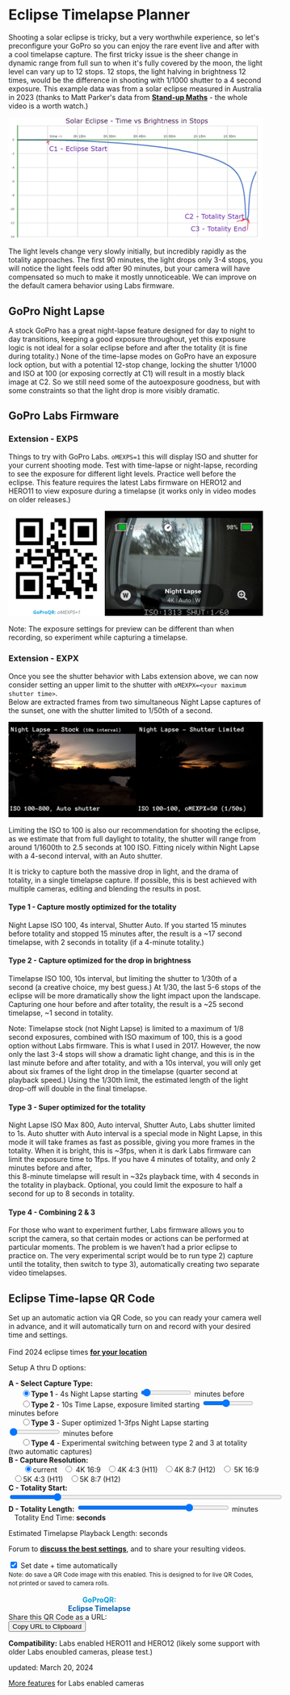 # Eclipse Timelapse Planner

<script src="../../jquery.min.js"></script>
<script src="../../qrcodeborder.js"></script>
<script src="../../html2canvas.min.js"></script>
<style>
        #qrcode{
            width: 100%;
        }
        div{
            width: 100%;
            display: inline-block;
        }
</style>


Shooting a solar eclipse is tricky, but a very worthwhile experience, so let's preconfigure your GoPro so you can enjoy the rare event live and after with a cool timelapse capture. The first tricky issue is the sheer change in dynamic range from full sun to when it's fully covered by the moon, 
the light level can vary up to 12 stops. 12 stops, the light halving in brightness 12 times, would be the difference in shooting with 1/1000 shutter to a 4 second exposure. 
This example data was from a solar eclipse measured in Australia in 2023 (thanks to Matt Parker's data from [**Stand-up Maths**](https://youtu.be/IuUMxNfDfFY?si=iytXca2frHqOakOB&t=945) - the whole video is a worth watch.)

![stops.png](stops.png)

The light levels change very slowly initially, but incredibly rapidly as the totality approaches. The first 90 minutes, the light drops only 3-4 stops, you will notice the light 
feels odd after 90 minutes, but your camera will have compensated so much to make it mostly unnoticeable. We can improve on the default camera behavior using Labs firmware.

## GoPro Night Lapse
A stock GoPro has a great night-lapse feature designed for day to night to day transitions, keeping a good exposure throughout, yet this exposure logic is not ideal for a solar 
eclipse before and after the totality (it is fine during totality.) None of the time-lapse modes on GoPro have an exposure lock option, but with a potential 12-stop change, locking the 
shutter 1/1000 and ISO at 100 (or exposing correctly at C1) will result in a mostly black image at C2. So we still need some of the autoexposure goodness, but with some constraints 
so that the light drop is more visibly dramatic.  

## GoPro Labs Firmware

### Extension - EXPS
Things to try with GoPro Labs. ```oMEXPS=1``` this will display ISO and shutter for your current shooting mode. Test with time-lapse or night-lapse, recording to see the exposure 
for different light levels. Practice well before the eclipse. This feature requires the latest Labs firmware on HERO12 and HERO11 to view exposure during a timelapse 
(it works only in video modes on older releases.)  

![EXPS.png](EXPS.png)

Note: The exposure settings for preview can be different than when recording, so experiment while capturing a timelapse.  


### Extension - EXPX
Once you see the shutter behavior with Labs extension above, we can now consider setting an upper limit to the shutter with ```oMEXPX=<your maximum shutter time>```.  
Below are extracted frames from two simultaneous Night Lapse captures of the sunset, one with the shutter limited to 1/50th of a second.

![NightCompare.png](NightCompare.png)

Limiting the ISO to 100 is also our recommendation for shooting the eclipse, as we estimate that from full daylight to totality, the shutter will range from around 1/1600th to 2.5 seconds at 100 ISO. 
Fitting nicely within Night Lapse with a 4-second interval, with an Auto shutter.  

It is tricky to capture both the massive drop in light, and the drama of totality, in a single timelapse capture. If possible, this is best achieved with multiple cameras, 
editing and blending the results in post.

#### Type 1 - Capture mostly optimized for the totality
Night Lapse ISO 100, 4s interval, Shutter Auto. If you started 15 minutes before totality and stopped 15 minutes after, the result is a ~17 second timelapse, with 2 seconds in totality (if a 4-minute totality.)  

#### Type 2 - Capture optimized for the drop in brightness
Timelapse ISO 100, 10s interval, but limiting the shutter to 1/30th of a second (a creative choice, my best guess.) At 1/30, the last 5-6 stops of the eclipse will be more dramatically show the 
light impact upon the landscape. Capturing one hour before and after totality, the result is a ~25 second timelapse, ~1 second in totality.

Note: Timelapse stock (not Night Lapse) is limited to a maximum of 1/8 second exposures, combined with ISO maximum of 100, this is a good option without Labs firmware. 
This is what I used in 2017. However, the now only the last 3-4 stops will show a dramatic light change, and this is in the last minute before and after totality, 
and with a 10s interval, you will only get about six frames of the light drop in the timelapse (quarter second at playback speed.)  Using the 1/30th limit, the estimated 
length of the light drop-off will double in the final timelapse.  

#### Type 3 - Super optimized for the totality
Night Lapse ISO Max 800, Auto interval, Shutter Auto, Labs shutter limited to 1s. Auto shutter with Auto interval is a special mode in Night Lapse, in this mode it will take frames as fast as possible, 
giving you more frames in the totality. When it is bright, this is ~3fps, when it is dark Labs firmware can limit the exposure time to 1fps. If you have 4 minutes of totality, and only 2 minutes before and after,  
this 8-minute timelapse will result in ~32s playback time, with 4 seconds in the totality in playback. Optional, you could limit the exposure to half a second for up to 8 seconds in totality.

#### Type 4 - Combining 2 & 3
For those who want to experiment further, Labs firmware allows you to script the camera, so that certain modes or actions can be performed at particular moments. 
The problem is we haven’t had a prior eclipse to practice on. The very experimental script would be to run type 2) capture until the totality, then switch to type 3), automatically 
creating two separate video timelapses. 

## Eclipse Time-lapse QR Code

Set up an automatic action via QR Code, so you can ready your camera well in advance, and it will automatically turn on and record with your desired time and settings.<br>
<br>
Find 2024 eclipse times [**for your location**](https://nso.edu/for-public/eclipse-map-2024/)

Setup A thru D options:

<div id="eTYPE"><b>A - Select Capture Type:</b><br>
  &nbsp;&nbsp;&nbsp;&nbsp;&nbsp;&nbsp;<input type="radio" id="type1" name="type" value="1" checked><label for="type1"><b>Type 1</b> - 4s Night Lapse</label>             starting <input type="range" style="width: 100px;" id="t1len" name="t1len" min="10" max="120" value="15"><label for="t1len"></label> <b id="type1len"></b> minutes before<br>
  &nbsp;&nbsp;&nbsp;&nbsp;&nbsp;&nbsp;<input type="radio" id="type2" name="type" value="2"><label for="type2"><b>Type 2</b> - 10s Time Lapse, exposure limited</label>   starting <input type="range" style="width: 100px;" id="t2len" name="t2len" min="10" max="120" value="60"><label for="t2len"></label> <b id="type2len"></b> minutes before<br>
  &nbsp;&nbsp;&nbsp;&nbsp;&nbsp;&nbsp;<input type="radio" id="type3" name="type" value="3"><label for="type3"><b>Type 3</b> - Super optimized 1-3fps Night Lapse</label> starting <input type="range" style="width: 100px;" id="t3len" name="t3len" min="2"  max="10"  value="2" ><label for="t3len"></label> <b id="type3len"></b> minutes before<br>
  &nbsp;&nbsp;&nbsp;&nbsp;&nbsp;&nbsp;<input type="radio" id="type4" name="type" value="4"><label for="type4"><b>Type 4</b> - Experimental switching between type 2 and 3 at totality (two automatic captures)</label><br>
</div>
<div id="eRES"><b>B - Capture Resolution:</b><br>&nbsp;&nbsp;&nbsp;&nbsp;
  &nbsp;&nbsp;<input type="radio" id="res1" name="res" value="" checked><label for="res1">current</label>
  &nbsp;&nbsp;<input type="radio" id="res2" name="res" value="r4"><label for="res2"> 4K 16:9</label>
  &nbsp;&nbsp;<input type="radio" id="res3" name="res" value="r4T"><label for="res3">4K 4:3 (H11)</label>
  &nbsp;&nbsp;<input type="radio" id="res4" name="res" value="r4X"><label for="res4">4K 8:7 (H12)</label>
  &nbsp;&nbsp;<input type="radio" id="res5" name="res" value="r5"><label for="res5"> 5K 16:9</label>
  &nbsp;&nbsp;<input type="radio" id="res6" name="res" value="r5T"><label for="res6">5K 4:3 (H11)</label>
  &nbsp;&nbsp;<input type="radio" id="res7" name="res" value="r5X"><label for="res7">5K 8:7 (H12)</label>
</div>
<div><b>C - Totality Start:</b> <input type="range" style="width: 540px;" id="tlstrt" name="tlstrt" min="720" max="1080" value="780"><label for="tlstrt"></label> <b id="starttext"></b></div>
<div><b>D - Totality Length:</b> <input type="range" style="width: 300px;" id="tlend" name="tlend" min="1" max="5" value="4"><label for="tlend"></label> <b id="lentext"></b> minutes &nbsp;&nbsp; Totality End Time: <b id="endtext"> seconds</b></div>

Estimated Timelapse Playback Length: <b id="tllen"></b> seconds

Forum to [**discuss the best settings**](https://github.com/gopro/labs/discussions/823), and to share your resulting videos.
 
<div id="opDT">
<input type="checkbox" id="dt" value="oT" checked> <label for="dt">Set date + time automatically</label> <br>
<small>Note: do save a QR Code image with this enabled. This is designed to for live QR Codes, not printed or saved to camera rolls.</small>
</div>

<div id="qrcode_txt" style="width: 360px">
  <center>
  <div id="qrcode"></div><br>
  <b><font color="#009FDF">GoProQR:</font></b> <em id="qrtext"></em><br>
  <b><font color="#005CAC">Eclipse Timelapse</font></b>
  </center>
</div>
<br>
Share this QR Code as a URL: <small id="urltext"></small><br>
<button id="copyBtn">Copy URL to Clipboard</button>
      
**Compatibility:** Labs enabled HERO11 and HERO12 (likely some support with older Labs enoubled cameras, please test.) 

updated: March 20, 2024

[More features](..) for Labs enabled cameras

<script>
var once = true;
var qrcode;
var cmd = "mPdP!60SQ!1R";
var clipcopy = "";
var lasttimecmd = "";
var changed = false;

function makeQR() 
{	
  if(once === true)
  {
    qrcode = new QRCode(document.getElementById("qrcode"), 
    {
      text : "!oMBURN=\"\"",
      width : 360,
      height : 360,
      correctLevel : QRCode.CorrectLevel.M
    });
    once = false;
  }
}

function checkTime(i) {
    if (i < 10) {i = "0" + i;}  // add zero in front of numbers < 10
    return i;
}

function pad(num, size) {
    var s = num+"";
    while (s.length < size) s = "0" + s;
    return s;
}

function padTime(i) {
  if (i < 10) {i = "0" + i;}  // add zero in front of numbers < 10
  return i;
}
function padTime1000(i) {
  if (i >= 10 && i < 100) {i = "0" + i;}  // add zero in front of numbers < 100
  else if (i < 10) {i = "00" + i;}  // add zero in front of numbers < 10
  return i;
}

function dcmd(cmd, id) {
    var x;
	if(document.getElementById(id) !== null)
	{
		x = document.getElementById(id).checked;
		if( x === true)
			cmd = cmd + document.getElementById(id).value;
	}
	else
	{
		for (i = 1; i < 15; i++) { 
			var newid = id+i;
			if(document.getElementById(newid) !== null)
			{
				x = document.getElementById(newid).checked;
				if( x === true)
					cmd = cmd + document.getElementById(newid).value;
			}
		}
	}
	return cmd;
}


function dval(id) {
    var x;
	var val = "";
	{
		for (i = 1; i < 15; i++) { 
			var newid = id+i;
			if(document.getElementById(newid) !== null)
			{
				x = document.getElementById(newid).checked;
				if( x === true)
					val = document.getElementById(newid).value;
			}
		}
	}
	return val;
}




function timeLoop()
{
  if(document.getElementById("tlstrt") !== null)
  {
	var t1len = parseInt(document.getElementById("t1len").value);
	var t2len = parseInt(document.getElementById("t2len").value);
	var t3len = parseInt(document.getElementById("t3len").value);
	
	var start = parseInt(document.getElementById("tlstrt").value);
	var startmins = start;
	var caplen = parseInt(document.getElementById("tlend").value);
	var endmins = startmins + caplen;
	var playlen = 0;
	if(endmins >= 1440)
		endmins -= 1440;
		
	var starthourstime;
	var startminstime;	
	var endhourstime;
	var endminstime;
		
	starthourstime = Math.trunc(startmins / 60);
	startminstime = startmins - starthourstime * 60;	
	
	endhourstime = Math.trunc(endmins / 60);
	endminstime = endmins - endhourstime * 60;
		
	var stxt = pad(starthourstime, 2) + ":" + pad(startminstime, 2);
	var etxt = pad(endhourstime, 2) + ":" + pad(endminstime, 2);

	var type = dcmd("","type"); 
	var res = dcmd("","res"); 
	
	if(type == "1")
	{
		startmins -= t1len;
		starthourstime = Math.trunc(startmins / 60);
		startminstime = startmins - starthourstime * 60;	
		
		endmins += t1len;
		endhourstime = Math.trunc(endmins / 60);
		endminstime = endmins - endhourstime * 60;
		
		var stime = pad(starthourstime, 2) + ":" + pad(startminstime, 2);
		var etime = pad(endhourstime, 2) + ":" + pad(endminstime, 2);
	
		cmd = "\"Type1\"" + "!" + stime + "N" + "mNLp.4eA" + res + "tb1w55i1M1sM!S!" + etime + "E";
		
		playlen = (endmins - startmins)*60/4/30;
	} 
	else if(type == "2")
	{
		startmins -= t2len;
		starthourstime = Math.trunc(startmins / 60);
		startminstime = startmins - starthourstime * 60;	
		
		endmins += t2len;
		endhourstime = Math.trunc(endmins / 60);
		endminstime = endmins - endhourstime * 60;
		
		var stime = pad(starthourstime, 2) + ":" + pad(startminstime, 2);
		var etime = pad(endhourstime, 2) + ":" + pad(endminstime, 2);
	
		cmd = "\"Type2\"" + "!" + stime + "N" + "mTp.10" + res + "tb1w55i1M1sMoMEXPX=30!S!" + etime + "EoMEXPX=0";
		
		playlen = (endmins - startmins)*60/10/30;
	} 
	else if(type == "3")
	{
		startmins -= t3len;
		starthourstime = Math.trunc(startmins / 60);
		startminstime = startmins - starthourstime * 60;	
		
		endmins += t3len;
		endhourstime = Math.trunc(endmins / 60);
		endminstime = endmins - endhourstime * 60;
		
		var stime = pad(starthourstime, 2) + ":" + pad(startminstime, 2);
		var etime = pad(endhourstime, 2) + ":" + pad(endminstime, 2);
	
		cmd = "\"Type3\"" + "!" + stime + "N" + "mNLpeA" + res + "tb1w55i8M1sMoMEXPX=1!S!" + etime + "EoMEXPX=0";
		
		playlen = ((endmins - startmins - caplen)*60*3 + caplen)/30;
	}
	else	
	{
		starthourstime = Math.trunc(startmins / 60);
		startminstime = startmins - starthourstime * 60;	
		
		var etime1 = pad(starthourstime, 2) + ":" + pad(startminstime, 2);
		
		startmins -= t2len;
		starthourstime = Math.trunc(startmins / 60);
		startminstime = startmins - starthourstime * 60;	
		
		endmins += t3len;
		endhourstime = Math.trunc(endmins / 60);
		endminstime = endmins - endhourstime * 60;
		
		var stime = pad(starthourstime, 2) + ":" + pad(startminstime, 2);
		var etime2 = pad(endhourstime, 2) + ":" + pad(endminstime, 2);
	
		cmd = "\"Type4\"" + "!" + stime + "N" + "mNLp.10" + res + "tb1w55i1M1sMoMEXPX=30!S!" + etime1 + "EoMEXPX=1peAi8M1sMoMEXPX=1!S!" + etime2 + "EoMEXPX=0";
		
		playlen = ((t2len)*60/10 + (t3len)*60*3 + caplen)/30;
	}
	
	
	var dt = document.getElementById("dt").checked;
	if(dt === true)
	{
	  var today;
	  var yy,mm,dd,h,m,s;
	  
	  today = new Date();
	  yy = today.getFullYear() - 2000;
	  mm = today.getMonth() + 1;
	  dd = today.getDate();
	  h = today.getHours();
	  m = today.getMinutes();
	  s = today.getSeconds();
	  ms = today.getMilliseconds();
	  yy = padTime(yy);
	  mm = padTime(mm);
	  dd = padTime(dd);
	  h = padTime(h);
	  m = padTime(m);
	  s = padTime(s);
  
	  cmd = "oT" + yy + mm + dd + h + m + s + cmd;
	}
	
	
	playlen = Math.trunc(playlen*10)/10;
	
	document.getElementById("starttext").innerHTML = stxt;
	document.getElementById("endtext").innerHTML = etxt;
	document.getElementById("lentext").innerHTML = caplen;
	document.getElementById("tllen").innerHTML = playlen;

	document.getElementById("type1len").innerHTML = t1len;
	document.getElementById("type2len").innerHTML = t2len;
	document.getElementById("type3len").innerHTML = t3len;
	
  }
  
  qrcode.clear(); 
  qrcode.makeCode(cmd);
  
  
  if(cmd != lasttimecmd)
  {
	changed = true;
	lasttimecmd = cmd;
  }
	
  if(changed === true)
  {
	document.getElementById("qrtext").innerHTML = cmd;
	clipcopy = "https://gopro.github.io/labs/control/set/?cmd=" + cmd + "&title=Eclipse%20Timelapse";
	document.getElementById("urltext").innerHTML = clipcopy;
	changed = false;
  }
  
  var t = setTimeout(timeLoop, 100);
}

function myReloadFunction() {
  location.reload();
}


async function copyImageToClipboard() {
    html2canvas(document.querySelector("#qrcode_txt")).then(canvas => canvas.toBlob(blob => navigator.clipboard.write([new ClipboardItem({'image/png': blob})])));
}
async function copyTextToClipboard(text) {
	try {
		await navigator.clipboard.writeText(text);
	} catch(err) {
		alert('Error in copying text: ', err);
	}
}

function setupButtons() {	
    document.getElementById("copyBtn").onclick = function() { 
        copyTextToClipboard(clipcopy);
	};
}

makeQR();
setupButtons();
timeLoop();

</script>

